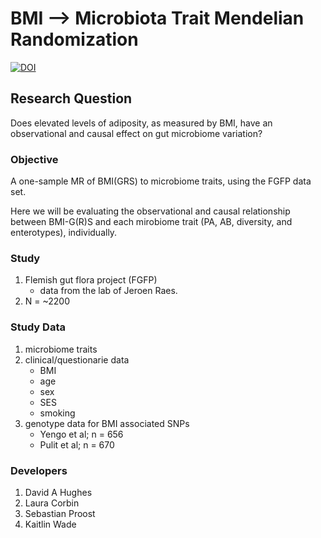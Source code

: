 # BMI --> Microbiota Trait Mendelian Randomization


[![DOI](https://zenodo.org/badge/DOI/10.5281/zenodo.15311504.svg)](https://doi.org/10.5281/zenodo.15311504)


## Research Question
Does elevated levels of adiposity, as measured by BMI, have an observational and causal effect on gut microbiome variation?

### Objective
A one-sample MR of BMI(GRS) to microbiome traits, using the FGFP data set. 

Here we will be evaluating the observational and causal relationship between BMI-G(R)S and each mirobiome trait (PA, AB, diversity, and enterotypes), individually. 

### Study
1. Flemish gut flora project (FGFP)
	* data from the lab of Jeroen Raes.
2. N = ~2200
		
### Study Data
1. microbiome traits
2. clinical/questionarie data
	* BMI
	* age
	* sex
	* SES
	* smoking
3. genotype data for BMI associated SNPs
	* Yengo et al; n = 656
	* Pulit et al; n = 670
	
### Developers
1. David A Hughes
2. Laura Corbin
3. Sebastian Proost
4. Kaitlin Wade

